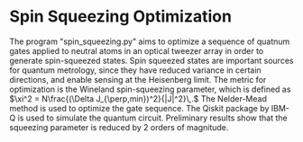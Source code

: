 # Spin Squeezing Optimization

  The program "spin_squeezing.py" aims to optimize a sequence of quatnum gates applied to neutral atoms in an optical tweezer array in order to generate spin-squeezed states. Spin squeezed states are important sources for quantum metrology, since they have reduced variance in certain directions, and enable sensing at the Heisenberg limit.
  The metric for optimization is the Wineland spin-squeezing parameter, which is defined as
  $\xi^2 = N\frac{(\Delta J_{\perp,min})^2}{|J|^2}\,.$ The Nelder-Mead method is used to optimize the gate sequence. The Qiskit package by IBM-Q is used to simulate the quantum circuit.
  Preliminary results show that the squeezing parameter is reduced by 2 orders of magnitude.


